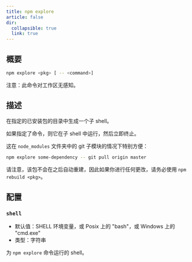 ```yaml
---
title: npm explore
article: false
dir:
  collapsible: true
  link: true
---
```


## 概要

```bash
npm explore <pkg> [ -- <command>]
```

注意：此命令对工作区无感知。

## 描述

在指定的已安装包的目录中生成一个子 shell。

如果指定了命令，则它在子 shell 中运行，然后立即终止。

这在 `node_modules` 文件夹中的 git 子模块的情况下特别方便：



```bash
npm explore some-dependency -- git pull origin master
```

请注意，该包不会在之后自动重建，因此如果你进行任何更改，请务必使用 `npm rebuild <pkg>`。

## 配置

### `shell`

- 默认值：SHELL 环境变量，或 Posix 上的 "bash"，或 Windows 上的 "cmd.exe"
- 类型：字符串

为 `npm explore` 命令运行的 shell。
